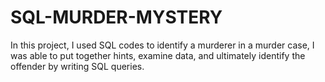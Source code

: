 # SQL-MURDER-MYSTERY
In this project, I used SQL codes to identify a murderer in a murder case,  I was able to put together hints, examine data, and ultimately identify the offender by writing SQL queries.
